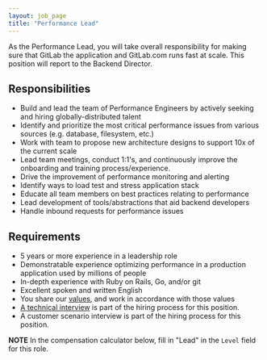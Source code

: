 ```yaml
---
layout: job_page
title: "Performance Lead"
---
```


As the Performance Lead, you will take overall responsibility for making sure
that GitLab the application and GitLab.com runs fast at scale. This position
will report to the Backend Director.

## Responsibilities

- Build and lead the team of Performance Engineers by actively seeking and hiring globally-distributed talent
- Identify and prioritize the most critical performance issues from various sources (e.g. database, filesystem, etc.)
- Work with team to propose new architecture designs to support 10x of the current scale
- Lead team meetings, conduct 1:1's, and continuously improve the onboarding and training process/experience.
- Drive the improvement of performance monitoring and alerting
- Identify ways to load test and stress application stack
- Educate all team members on best practices relating to performance
- Lead development of tools/abstractions that aid backend developers
- Handle inbound requests for performance issues

## Requirements

- 5 years or more experience in a leadership role
- Demonstratable experience optimizing performance in a production application used by millions of people
- In-depth experience with Ruby on Rails, Go, and/or git
- Excellent spoken and written English
- You share our [values](/handbook/#values), and work in accordance with those values
- [A technical interview](/jobs/#technical-interview) is part of the hiring process for this position.
- A customer scenario interview is part of the hiring process for this position.



**NOTE** In the compensation calculator below, fill in "Lead" in the `Level` field for this role.
